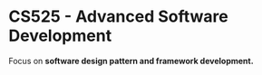 #  CS525 - Advanced Software Development

Focus on **software design pattern and framework development.**